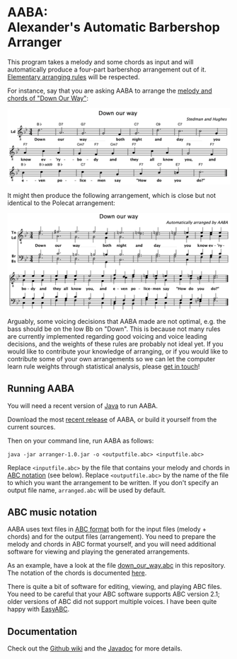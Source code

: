 # AABA: <br/> Alexander's Automatic Barbershop Arranger

This program takes a melody and some chords as input and will automatically produce a four-part barbershop arrangement out of it. [Elementary arranging rules](https://github.com/alexanderkoller/aaba/wiki/Arranging-Rules) will be respected.

For instance, say that you are asking AABA to arrange the [melody and chords of "Down Our Way"](https://github.com/alexanderkoller/aaba/blob/master/examples/down_our_way.abc):

![Down Our Way, original](docs/down_our_way.png)

It might then produce the following arrangement, which is close but not identical to the Polecat arrangement:

![Down Our Way, original](docs/down_our_way_arranged.png)

Arguably, some voicing decisions that AABA made are not optimal, e.g. the bass should be on the low Bb on "Down". This is because not many rules are currently implemented regarding good voicing and voice leading decisions, and the weights of these rules are probably not ideal yet. If you would like to contribute your knowledge of arranging, or if you would like to contribute some of your own arrangements so we can let the computer learn rule weights through statistical analysis, please [get in touch](http://www.coli.uni-saarland.de/~koller/)!


## Running AABA

You will need a recent version of [Java](https://www.java.com) to run AABA.

Download the most [recent release](https://github.com/alexanderkoller/aaba/releases) of AABA, or build it yourself from the current sources.

Then on your command line, run AABA as follows:

```
java -jar arranger-1.0.jar -o <outputfile.abc> <inputfile.abc>
```

Replace `<inputfile.abc>` by the file that contains your melody and chords in [ABC notation](http://abcnotation.com/) (see below). Replace `<outputfile.abc>` by the name of the file to which you want the arrangement to be written. If you don't specify an output file name, `arranged.abc` will be used by default.

## ABC music notation

AABA uses text files in [ABC format](http://abcnotation.com/) both for the input files (melody + chords) and for the output files (arrangement). You need to prepare the melody and chords in ABC format yourself, and you will need additional software for viewing and playing the generated arrangements.

As an example, have a look at the file [down\_our\_way.abc](https://github.com/alexanderkoller/aaba/blob/master/examples/down_our_way.abc) in this repository. The notation of the chords is documented [here](https://alexanderkoller.github.io/aaba/javadoc/de/saar/coli/arranger/Chord.ChordType.html).

There is quite a bit of software for editing, viewing, and playing ABC files. You need to be careful that your ABC software supports ABC version 2.1; older versions of ABC did not support multiple voices. I have been quite happy with [EasyABC](https://www.nilsliberg.se/ksp/easyabc/).

## Documentation

Check out the [Github wiki](https://github.com/alexanderkoller/aaba/wiki) and the [Javadoc](https://alexanderkoller.github.io/aaba/javadoc/index.html) for more details.

